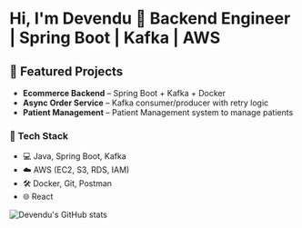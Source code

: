# Hi, I'm Devendu 👋 Backend Engineer | Spring Boot | Kafka | AWS 
## 📌 Featured Projects
- **Ecommerce Backend** – Spring Boot + Kafka + Docker
- **Async Order Service** – Kafka consumer/producer with retry logic
- **Patient Management** – Patient Management system to manage patients
  
### 🧰 Tech Stack
- 💻 Java, Spring Boot, Kafka
- ☁️ AWS (EC2, S3, RDS, IAM)
- 🛠️ Docker, Git, Postman
- 🌐 React

![Devendu's GitHub stats](https://github-readme-stats.vercel.app/api?username=devendune&show_icons=true&theme=radical)
